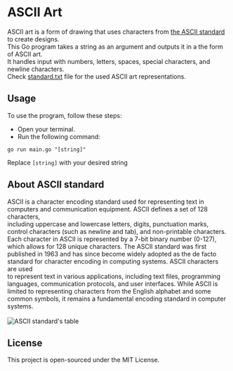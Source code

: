 # ASCII Art
ASCII art is a form of drawing that uses characters from [the ASCII standard](#about-ascii-standard) to create designs.  
This Go program takes a string as an argument and outputs it in a the form of ASCII art.  
It handles input with numbers, letters, spaces, special characters, and newline characters.  
Check [standard.txt](.idea/standard.txt) file for the used ASCII art representations.  

## Usage
To use the program, follow these steps:  
- Open your terminal.  
- Run the following command:  
```console
go run main.go "[string]"
```
Replace `[string]` with your desired string  

## About ASCII standard
ASCII is a character encoding standard used for representing text in computers and communication equipment. ASCII defines a set of 128 characters,  
including uppercase and lowercase letters, digits, punctuation marks, control characters (such as newline and tab), and non-printable characters.  
Each character in ASCII is represented by a 7-bit binary number (0-127), which allows for 128 unique characters. The ASCII standard was first  
published in 1963 and has since become widely adopted as the de facto standard for character encoding in computing systems. ASCII characters are used  
to represent text in various applications, including text files, programming languages, communication protocols, and user interfaces. While ASCII is  
limited to representing characters from the English alphabet and some common symbols, it remains a fundamental encoding standard in computer systems.  
<br><img src="https://miro.medium.com/v2/resize:fit:720/format:webp/1*eAXbNbea4U3szQPbNgW12Q.png" alt="ASCII standard's table" style="margin: 0 auto;">

## License
This project is open-sourced under the MIT License.  